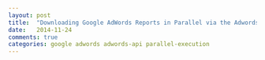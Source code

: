 ```yaml
---
layout: post
title:  "Downloading Google AdWords Reports in Parallel via the Adwords API and C#"
date:   2014-11-24
comments: true
categories: google adwords adwords-api parallel-execution
---
```


